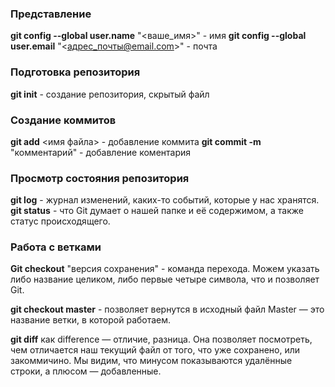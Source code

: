 

### Представление

**git config --global user.name** "<ваше_имя>" - имя
**git config --global user.email** "<адрес_почты@email.com>" - почта

### Подготовка репозитория

**git init** - создание репозитория, скрытый файл

### Создание коммитов

**git add** <имя файла> - добавление коммита
**git commit -m** "комментарий" - добавление коментария

### Просмотр состояния репозитория

**git log** - журнал изменений, каких-то событий, которые у нас хранятся.
**git status** -  что Git думает о нашей папке и её содержимом, а также статус происходящего.


### Работа с ветками
 
**Git checkout** "версия сохранения" - команда перехода.
Можем указать либо название целиком, либо первые четыре символа, что и позволяет Git.

**git checkout master** - позволяет вернутся в исходный файл
Master — это название ветки, в которой работаем. 

**git diff** как difference — отличие, разница. Она позволяет посмотреть, чем отличается наш текущий файл от того, что уже сохранено, или закоммичино. Мы видим, что минусом показываются удалённые строки, а плюсом — добавленные.
